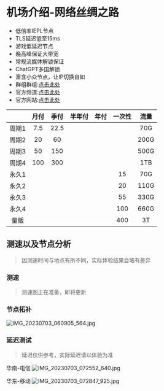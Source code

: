# 机场介绍-网络丝绸之路
* 低倍率IEPL节点
* TLS延迟低至15ms
* 游戏低延迟节点
* 晚高峰保证大带宽
* 常规流媒体解锁保证
* ChatGPT多国解锁
* 富含小众节点，让IP切换自如
* 群组群组:[点击此处](https://t.me/CyberSilkRoute/66)
* 官方频道:[点击此处](https://t.me/CyberSilkRoute/66)
* 官方网站:[点击此处](http://www.cybersilkroute.com/#/register?code=wuWEtnvm)

|     |月付|季付|半年付|年付|一次性|流量|
|:---:|:-:|:-:|:---:|:--:|:--:|:-:|
|周期1|7.5|22.5| | | |70G|
|周期2|20|60| | | |200G|
|周期3|50|150| | | |500G|
|周期4|100|300| | | |1TB|
|永久1| | | | |15|70G|
|永久2| | | | |20|110G|
|永久3| | | | |55|330G|
|永久4| | | | |100|660G|
|量贩| | | | |400|3T|

## 测速以及节点分析
> 因测速时间与地点有所不同，实际体验结果会略有差异

### 测速
> 测速图正在准备，即将更新

### 节点拓补
![IMG_20230703_060905_564.jpg](https://photo.ytools.cc/VuRXNP.jpg)
### 延迟测试
> 延迟仅供参考，实际延迟请以体验为准

华南-电信
![IMG_20230703_072552_640.jpg](https://photo.ytools.cc/E97t8n.jpg)

华东-移动
![IMG_20230703_072847_925.jpg](https://photo.ytools.cc/9zLQxl.jpg)
